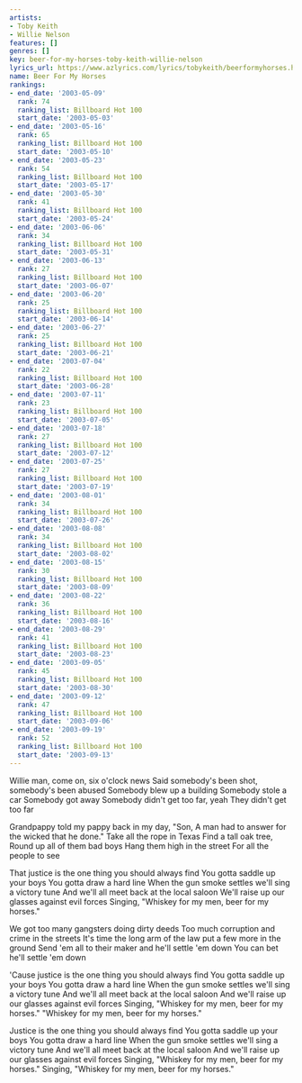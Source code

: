 ```yaml
---
artists:
- Toby Keith
- Willie Nelson
features: []
genres: []
key: beer-for-my-horses-toby-keith-willie-nelson
lyrics_url: https://www.azlyrics.com/lyrics/tobykeith/beerformyhorses.html
name: Beer For My Horses
rankings:
- end_date: '2003-05-09'
  rank: 74
  ranking_list: Billboard Hot 100
  start_date: '2003-05-03'
- end_date: '2003-05-16'
  rank: 65
  ranking_list: Billboard Hot 100
  start_date: '2003-05-10'
- end_date: '2003-05-23'
  rank: 54
  ranking_list: Billboard Hot 100
  start_date: '2003-05-17'
- end_date: '2003-05-30'
  rank: 41
  ranking_list: Billboard Hot 100
  start_date: '2003-05-24'
- end_date: '2003-06-06'
  rank: 34
  ranking_list: Billboard Hot 100
  start_date: '2003-05-31'
- end_date: '2003-06-13'
  rank: 27
  ranking_list: Billboard Hot 100
  start_date: '2003-06-07'
- end_date: '2003-06-20'
  rank: 25
  ranking_list: Billboard Hot 100
  start_date: '2003-06-14'
- end_date: '2003-06-27'
  rank: 25
  ranking_list: Billboard Hot 100
  start_date: '2003-06-21'
- end_date: '2003-07-04'
  rank: 22
  ranking_list: Billboard Hot 100
  start_date: '2003-06-28'
- end_date: '2003-07-11'
  rank: 23
  ranking_list: Billboard Hot 100
  start_date: '2003-07-05'
- end_date: '2003-07-18'
  rank: 27
  ranking_list: Billboard Hot 100
  start_date: '2003-07-12'
- end_date: '2003-07-25'
  rank: 27
  ranking_list: Billboard Hot 100
  start_date: '2003-07-19'
- end_date: '2003-08-01'
  rank: 34
  ranking_list: Billboard Hot 100
  start_date: '2003-07-26'
- end_date: '2003-08-08'
  rank: 34
  ranking_list: Billboard Hot 100
  start_date: '2003-08-02'
- end_date: '2003-08-15'
  rank: 30
  ranking_list: Billboard Hot 100
  start_date: '2003-08-09'
- end_date: '2003-08-22'
  rank: 36
  ranking_list: Billboard Hot 100
  start_date: '2003-08-16'
- end_date: '2003-08-29'
  rank: 41
  ranking_list: Billboard Hot 100
  start_date: '2003-08-23'
- end_date: '2003-09-05'
  rank: 45
  ranking_list: Billboard Hot 100
  start_date: '2003-08-30'
- end_date: '2003-09-12'
  rank: 47
  ranking_list: Billboard Hot 100
  start_date: '2003-09-06'
- end_date: '2003-09-19'
  rank: 52
  ranking_list: Billboard Hot 100
  start_date: '2003-09-13'
---
```



Willie man, come on, six o'clock news
Said somebody's been shot, somebody's been abused
Somebody blew up a building
Somebody stole a car
Somebody got away
Somebody didn't get too far, yeah
They didn't get too far


Grandpappy told my pappy back in my day, "Son,
A man had to answer for the wicked that he done."
Take all the rope in Texas
Find a tall oak tree,
Round up all of them bad boys
Hang them high in the street
For all the people to see


That justice is the one thing you should always find
You gotta saddle up your boys
You gotta draw a hard line
When the gun smoke settles we'll sing a victory tune
And we'll all meet back at the local saloon
We'll raise up our glasses against evil forces
Singing, "Whiskey for my men, beer for my horses."


We got too many gangsters doing dirty deeds
Too much corruption and crime in the streets
It's time the long arm of the law put a few more in the ground
Send 'em all to their maker and he'll settle 'em down
You can bet he'll settle 'em down

'Cause justice is the one thing you should always find
You gotta saddle up your boys
You gotta draw a hard line
When the gun smoke settles we'll sing a victory tune
And we'll all meet back at the local saloon
And we'll raise up our glasses against evil forces
Singing, "Whiskey for my men, beer for my horses."
"Whiskey for my men, beer for my horses."

Justice is the one thing you should always find
You gotta saddle up your boys
You gotta draw a hard line
When the gun smoke settles we'll sing a victory tune
And we'll all meet back at the local saloon
And we'll raise up our glasses against evil forces
Singing, "Whiskey for my men, beer for my horses."
Singing, "Whiskey for my men, beer for my horses."



